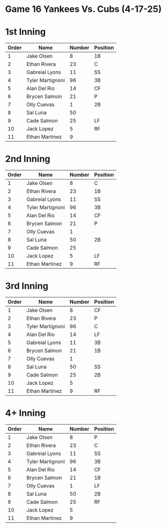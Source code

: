 # Game 16 Yankees  Vs. Cubs (4-17-25) 

# 1st Inning

| Order | Name | Number | Position   |
| --- | --- 			 | --- | --- |
| 1   | Jake Olsen       | 8   | 1B  |
| 2   | Ethan Rivera     | 23  | C   |
| 3   | Gabreial Lyons   | 11  | SS  |
| 4   | Tyler Martignoni | 96  | 3B  |
| 5   | Alan Del Rio     | 14  | CF  |
| 6   | Brycen Salmon    | 21  | P   |
| 7   | Olly Cuevas      | 1   | 2B  |
| 8   | Sal Luna         | 50  |     |
| 9   | Cade Salmon      | 25  | LF  |
| 10  | Jack Lopez       | 5   | RF  |
| 11  | Ethan Martinez   | 9   |     |

# 2nd Inning

| Order | Name | Number | Position   |
| --- | --- 			 | --- | --- |
| 1   | Jake Olsen       | 8   | C   |
| 2   | Ethan Rivera     | 23  | 1B  |
| 3   | Gabreial Lyons   | 11  | SS  |
| 4   | Tyler Martignoni | 96  | 3B  |
| 5   | Alan Del Rio     | 14  | CF  |
| 6   | Brycen Salmon    | 21  | P   |
| 7   | Olly Cuevas      | 1   |     |
| 8   | Sal Luna         | 50  | 2B  |
| 9   | Cade Salmon      | 25  |     |
| 10  | Jack Lopez       | 5   | LF  |
| 11  | Ethan Martinez   | 9   | RF  |

# 3rd Inning

| Order | Name | Number | Position   |
| --- | --- 			 | --- | --- |
| 1   | Jake Olsen       | 8   | CF  |
| 2   | Ethan Rivera     | 23  | P   |
| 3   | Tyler Martignoni | 96  | C   |
| 4   | Alan Del Rio     | 14  | LF  |
| 5   | Gabreial Lyons   | 11  | 3B  |
| 6   | Brycen Salmon    | 21  | 1B  |
| 7   | Olly Cuevas      | 1   |     |
| 8   | Sal Luna         | 50  | SS  |
| 9   | Cade Salmon      | 25  | 2B  |
| 10  | Jack Lopez       | 5   |     |
| 11  | Ethan Martinez   | 9   | RF  |

# 4+ Inning

| Order | Name | Number | Position   |
| --- | --- 			 | --- | --- |
| 1   | Jake Olsen       | 8   | P   |
| 2   | Ethan Rivera     | 23  | C   |
| 3   | Gabreial Lyons   | 11  | SS  |
| 4   | Tyler Martignoni | 96  | 3B  |
| 5   | Alan Del Rio     | 14  | CF  |
| 6   | Brycen Salmon    | 21  | 1B  |
| 7   | Olly Cuevas      | 1   | LF  |
| 8   | Sal Luna         | 50  | 2B  |
| 9   | Cade Salmon      | 25  | RF  |
| 10  | Jack Lopez       | 5   |     |
| 11  | Ethan Martinez   | 9   |     |
